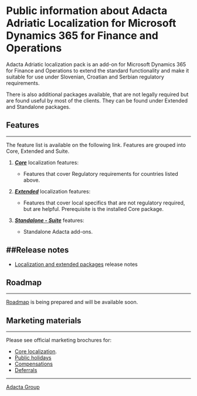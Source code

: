 # Public information about Adacta Adriatic Localization for Microsoft Dynamics 365 for Finance and Operations

Adacta Adriatic localization pack is an add-on for Microsoft Dynamics 365 for Finance and Operations to extend the standard functionality and make it suitable for use under Slovenian, Croatian and Serbian regulatory requirements.

There is also additional packages available, that are not legally required but are found useful by most of the clients. They can be found under Extended and Standalone packages. 


## **Features**
---

The feature list is available on the following link. Features are grouped into Core, Extended and Suite.

1. **[_Core_](/Help/Core-Localization)** localization features: 
    * Features that cover Regulatory requirements for countries listed above. 

2. **[_Extended_](/Help/Extended-Localization)** localization features: 
    * Features that cover local specifics that are not regulatory required, but are helpful. Prerequisite is the installed Core package.

3. **[_Standalone - Suite_](/Help/Standalone-solutions-\(Suite\))** features: 
    * Standalone Adacta add-ons. 

##**Release notes**
---
- [Localization and extended packages](/.attachments/Release%20notes%20AdLoc10%20(2)-9a87f7f0-0a46-4348-a092-165bb5896759.xlsx) release notes


## **Roadmap**
---

[Roadmap](Roadmap.md) is being prepared and will be available soon.

## **Marketing materials**
---

Please see official marketing brochures for:
-  [Core localization](http://resources.adacta-group.com/sites/58f8940b4c193e9fd30633c8/content_entry58f89d794c193e264120ffc2/5b6316d74c193e3793016f96/files/Dynamics_365_FO_Localization_Pack.pdf?1567087120). 
- [Public holidays](http://resources.adacta-group.com/sites/58f8940b4c193e9fd30633c8/content_entry58f89d794c193e264120ffc2/5b6ac0184c193eab2a000437/files/Dynamics_365_for_Finance_and_Operations_Public_Holiday_Functionality.pdf?1545291652)
- [Compensations](http://resources.adacta-group.com/sites/58f8940b4c193e9fd30633c8/content_entry58f89d794c193e264120ffc2/5b6ac1744c193ec55d0107ee/files/Dynamics_365_for_Operations_Compensations.pdf?1545291652)
- [Deferrals](http://resources.adacta-group.com/sites/58f8940b4c193e9fd30633c8/content_entry58f89d794c193e264120ffc2/5b6ac1cb4c193ec55d0108b2/files/Dynamics_365_for_Operations_Deferrals.pdf?1545291652)


-------------
[Adacta Group](https://www.adacta-group.com/solutions/erp) 